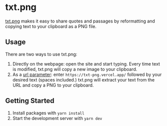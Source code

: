 # txt.png

[txt.png](txt-png.vercel.app) makes it easy to share quotes and passages by reformatting and copying text to your clipboard as a PNG file.

## Usage

There are two ways to use txt.png:

1. Directly on the webpage: open the site and start typing. Every time text is modified, txt.png will copy a new image to your clipboard.
2. As a [url parameter](https://txt-png.vercel.app/I%20would%20have%20written%20a%20shorter%20letter,%20but%20I%20did%20not%20have%20the%20time.): enter `https://txt-png.vercel.app/` followed by your desired text (spaces included.) txt.png will extract your text from the URL and copy a PNG to your clipboard.

## Getting Started

1. Install packages with `yarn install`
2. Start the development server with `yarn dev`
